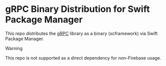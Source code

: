 # gRPC Binary Distribution for Swift Package Manager

This repo distributes the [gRPC](https://github.com/grpc/grpc) library as a
binary (xcframework) via Swift Package Manager.

> [!WARNING]
> This repo is not supported as a direct dependency for non-Firebase usage.
